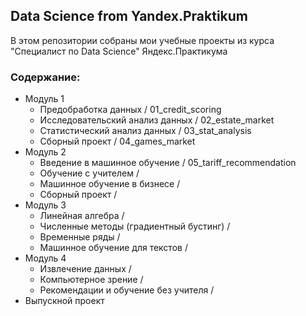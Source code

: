 ## Data Science from Yandex.Praktikum
В этом репозитории собраны мои учебные проекты из курса "Специалист по Data Science" Яндекс.Практикума

### Содержание: 
- Модуль 1
    - Предобработка данных / 01_credit_scoring
    - Исследовательский анализ данных / 02_estate_market
    - Статистический анализ данных / 03_stat_analysis
    - Сборный проект / 04_games_market
- Модуль 2
    - Введение в машинное обучение / 05_tariff_recommendation
    - Обучение с учителем / 
    - Машинное обучение в бизнесе / 
    - Сборный проект / 
- Модуль 3
    - Линейная алгебра / 
    - Численные методы (градиентный бустинг) / 
    - Временные ряды / 
    - Машинное обучение для текстов / 
- Модуль 4
    - Извлечение данных / 
    - Компьютерное зрение / 
    - Рекомендации и обучение без учителя /
- Выпускной проект
